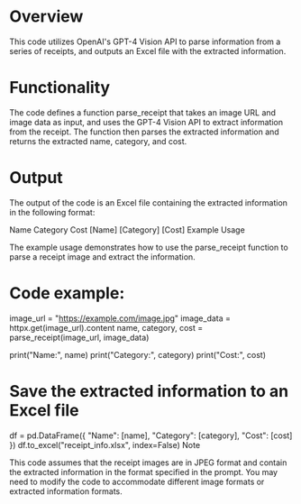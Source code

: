 # Overview

This code utilizes OpenAI's GPT-4 Vision API to parse information from a series of receipts, and outputs an Excel file with the extracted information.

# Functionality

The code defines a function parse_receipt that takes an image URL and image data as input, and uses the GPT-4 Vision API to extract information from the receipt. The function then parses the extracted information and returns the extracted name, category, and cost.

# Output
The output of the code is an Excel file containing the extracted information in the following format:

Name	Category    Cost
[Name]	[Category]	[Cost]
Example Usage

The example usage demonstrates how to use the parse_receipt function to parse a receipt image and extract the information.


# Code example: 
image_url = "https://example.com/image.jpg"
image_data = httpx.get(image_url).content
name, category, cost = parse_receipt(image_url, image_data)

print("Name:", name)
print("Category:", category)
print("Cost:", cost)

# Save the extracted information to an Excel file
df = pd.DataFrame({
    "Name": [name],
    "Category": [category],
    "Cost": [cost]
})
df.to_excel("receipt_info.xlsx", index=False)
Note

This code assumes that the receipt images are in JPEG format and contain the extracted information in the format specified in the prompt. You may need to modify the code to accommodate different image formats or extracted information formats.

